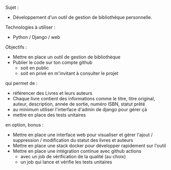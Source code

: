 Sujet :

- Développement d'un outil de gestion de bibliothèque personnelle.

Technologies à utiliser :

- Python / Django / web

Objectifs :

- Mettre en place un outil de gestion de bibliothèque 
- Publier le code sur ton compte github
  - soit en public
  - soit en privé en m'invitant à consulter le projet 

qui permet de :

- référencer des Livres et leurs auteurs
- Chaque livre contient des informations comme le titre, titre original, auteur, description, année de sortie, numéro ISBN, statut prêté
- au minimum utiliser l'interface d'admin de django pour gérer çà
- mettre en place des tests unitaires

en option, bonus :

- Mettre en place une interface web pour visualiser et gérer l'ajout / suppression / modification du statut des livres et auteurs
- Mettre en place une stack docker pour développer rapidement sur l'outil
- Mettre en place une intégration continue avec github actions
  - avec un job de vérification de la qualité (au choix)
  - un job qui lance et vérifie les tests unitaires

